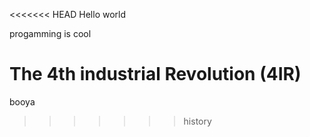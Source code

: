 <<<<<<< HEAD
Hello world

progamming is cool


The 4th industrial Revolution (4IR)
=======
booya
>>>>>>> history
